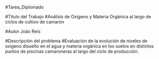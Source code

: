 #Tarea_Diplomado

#Titulo del Trabajo
#Análisis de Oxigeno y Materia Orgánica al largo de ciclos de cultivo de camarón


#Autor
João Reis



#Descripción del problema
#Evaluación de la evolución de niveles de oxígeno disuelto en el agua y materia orgánica en los suelos en distintos puntos de piscinas camaroneras al largo del ciclo de producción.

